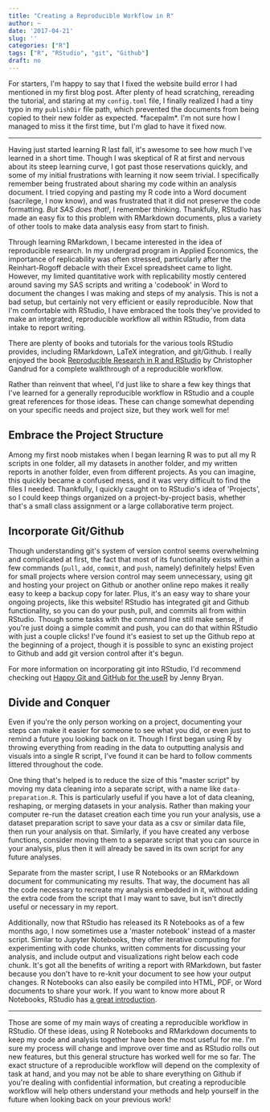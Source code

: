```yaml
---
title: "Creating a Reproducible Workflow in R"
author: ~
date: '2017-04-21'
slug: ''
categories: ["R"]
tags: ["R", "RStudio", "git", "Github"]
draft: no
---
```


For starters, I'm happy to say that I fixed the website build error I had mentioned in my first blog post. After plenty of head scratching, rereading the tutorial, and staring at my `config.toml` file, I finally realized I had a tiny typo in my `publishDir` file path, which prevented the documents from being copied to their new folder as expected. \*facepalm\*. I'm not sure how I managed to miss it the first time, but I'm glad to have it fixed now.

---

Having just started learning R last fall, it's awesome to see how much I've learned in a short time. Though I was skeptical of R at first and nervous about its steep learning curve, I got past those reservations quickly, and some of my initial frustrations with learning it now seem trivial. I specifically remember being frustrated about sharing my code within an analysis document. I tried copying and pasting my R code into a Word document (sacrilege, I now know), and was frustrated that it did not preserve the code formatting. *But SAS does that!*, I remember thinking. Thankfully, RStudio has made an easy fix to this problem with RMarkdown documents, plus a variety of other tools to make data analysis easy from start to finish. 

Through learning RMarkdown, I became interested in the idea of reproducible research. In my undergrad program in Applied Economics, the importance of replicability was often stressed, particularly after the Reinhart-Rogoff debacle with their Excel spreadsheet came to light. However, my limited quantitative work with replicability mostly centered around saving my SAS scripts and writing a 'codebook' in Word to document the changes I was making and steps of my analysis. This is not a bad setup, but certainly not very efficient or easily reproducible. Now that I'm comfortable with RStudio, I have embraced the tools they've provided to make an integrated, reproducible workflow all within RStudio, from data intake to report writing.

There are plenty of books and tutorials for the various tools RStudio provides, including RMarkdown, LaTeX integration, and git/Github. I really enjoyed the book [Reproducible Research in R and RStudio](https://www.amazon.com/Reproducible-Research-Studio-Second-Chapman/dp/1498715370/ref=dp_ob_title_bk) by Christopher Gandrud for a complete walkthrough of a reproducible workflow.

Rather than reinvent that wheel, I'd just like to share a few key things that I've learned for a generally reproducible workflow in RStudio and a couple great references for those ideas. These can change somewhat depending on your specific needs and project size, but they work well for me!

## Embrace the Project Structure

Among my first noob mistakes when I began learning R was to put all my R scripts in one folder, all my datasets in another folder, and my written reports in another folder, even from different projects. As you can imagine, this quickly became a confused mess, and it was very difficult to find the files I needed. Thankfully, I quickly caught on to RStudio's idea of 'Projects', so I could keep things organized on a project-by-project basis, whether that's a small class assignment or a large collaborative term project. 

## Incorporate Git/Github

Though understanding git's system of version control seems overwhelming and complicated at first, the fact that most of its functionality exists within a few commands (`pull`, `add`, `commit`, and `push`, namely) definitely helps! Even for small projects where version control may seem unnecessary, using git and hosting your project on Github or another online repo makes it really easy to keep a backup copy for later. Plus, it's an easy way to share your ongoing projects, like this website! RStudio has integrated git and Github functionality, so you can do your push, pull, and commits all from within RStudio. Though some tasks with the command line still make sense, if you're just doing a simple commit and push, you can do that within RStudio with just a couple clicks! I've found it's easiest to set up the Github repo at the beginning of a project, though it is possible to sync an existing project to Github and add git version control after it's begun.

For more information on incorporating git into RStudio, I'd recommend checking out [Happy Git and GitHub for the useR](http://happygitwithr.com/) by Jenny Bryan.

## Divide and Conquer

Even if you're the only person working on a project, documenting your steps can make it easier for someone to see what you did, or even just to remind a future you looking back on it. Though I first began using R by throwing everything from reading in the data to outputting analysis and visuals into a single R script, I've found it can be hard to follow comments littered throughout the code. 

One thing that's helped is to reduce the size of this "master script" by moving my data cleaning into a separate script, with a name like `data-preparation.R`. This is particularly useful if you have a lot of data cleaning, reshaping, or merging datasets in your analysis. Rather than making your computer re-run the dataset creation each time you run your analysis, use a dataset preparation script to save your data as a csv or similar data file, then run your analysis on that. Similarly, if you have created any verbose functions, consider moving them to a separate script that you can source in your analysis, plus then it will already be saved in its own script for any future analyses.

Separate from the master script, I use R Notebooks or an RMarkdown document for communicating my results. That way, the document has all the code necessary to recreate my analysis embedded in it, without adding the extra code from the script that I may want to save, but isn't directly useful or necessary in my report.

Additionally, now that RStudio has released its R Notebooks as of a few months ago, I now sometimes use a 'master notebook' instead of a master script. Similar to Jupyter Notebooks, they offer iterative computing for experimenting with code chunks, written comments for discussing your analysis, and include output and visualizations right below each code chunk. It's got all the benefits of writing a report with RMarkdown, but faster because you don't have to re-knit your document to see how your output changes. R Notebooks can also easily be compiled into HTML, PDF, or Word documents to share your work. If you want to know more about R Notebooks, RStudio has [a great introduction](http://rmarkdown.rstudio.com/r_notebooks.html).

---

Those are some of my main ways of creating a reproducible workflow in RStudio. Of these ideas, using R Notebooks and RMarkdown documents to keep my code and analysis together have been the most useful for me. I'm sure my process will change and improve over time and as RStudio rolls out new features, but this general structure has worked well for me so far. The exact structure of a reproducible workflow will depend on the complexity of task at hand, and you may not be able to share everything on Github if you're dealing with confidential information, but creating a reproducible workflow will help others understand your methods and help yourself in the future when looking back on your previous work!